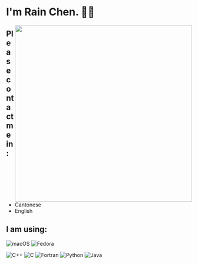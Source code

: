 # I'm Rain Chen. 🏳️‍⚧️

<img align="right" width="480px" src="https://github-readme-stats.vercel.app/api?username=Chen-Rain&show_icons=true&hide_title=false&title_color=9745f5&icon_color=9f4bff&text_color=000000&bg_color=DEG,99ccff,b0ccff,e5ccff,ffccff">

## Please contact me in:

- Cantonese
- English

## I am using:

<p align="left">
    <img alt="macOS" src="https://img.shields.io/badge/macOS-Ventura-F98958?style=for-the-badge&logo=Apple&logoColor=white"/>
    <img alt="Fedora" src="https://img.shields.io/badge/Fedora-36-66A0D5?style=for-the-badge&logo=Fedora&logoColor=white"/>
</p>

<p align="left">
    <img alt="C++" src="https://img.shields.io/badge/C++-E1587E?style=for-the-badge&logoColor=white"/>
    <img alt="C" src="https://img.shields.io/badge/C-4E4E4E?style=for-the-badge&logoColor=white"/>
    <img alt="Fortran" src="https://img.shields.io/badge/Fortran-4C41AB?style=for-the-badge&logoColor=white"/>
    <img alt="Python" src="https://img.shields.io/badge/Python-4571A1?style=for-the-badge&logoColor=white"/>
    <img alt="Java" src="https://img.shields.io/badge/Java-A7752F?style=for-the-badge&logoColor=white"/>
</p>
